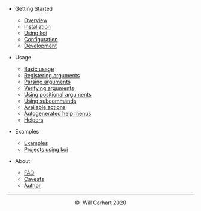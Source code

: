 - Getting Started

  - [Overview](overview.md)
  - [Installation](installation.md)
  - [Using koi](using_koi.md)
  - [Configuration](configuration.md)
  - [Development](development.md)

- Usage

  - [Basic usage](basic_usage.md)
  - [Registering arguments](registering_arguments.md)
  - [Parsing arguments](parsing_arguments.md)
  - [Verifying arguments](verifying_arguments.md)
  - [Using positional arguments](using_positional_arguments.md)
  - [Using subcommands](using_subcommands.md)
  - [Available actions](available_actions.md)
  - [Autogenerated help menus](autogenerated_help_menus.md)
  - [Helpers](helpers.md)

- Examples

  - [Examples](examples.md)
  - [Projects using koi](projects_using_koi.md)

- About
  - [FAQ](faq.md)
  - [Caveats](caveats.md)
  - [Author](author.md)

<hr>
<div style="text-align:center">&copy;&nbsp; Will Carhart 2020</div>
